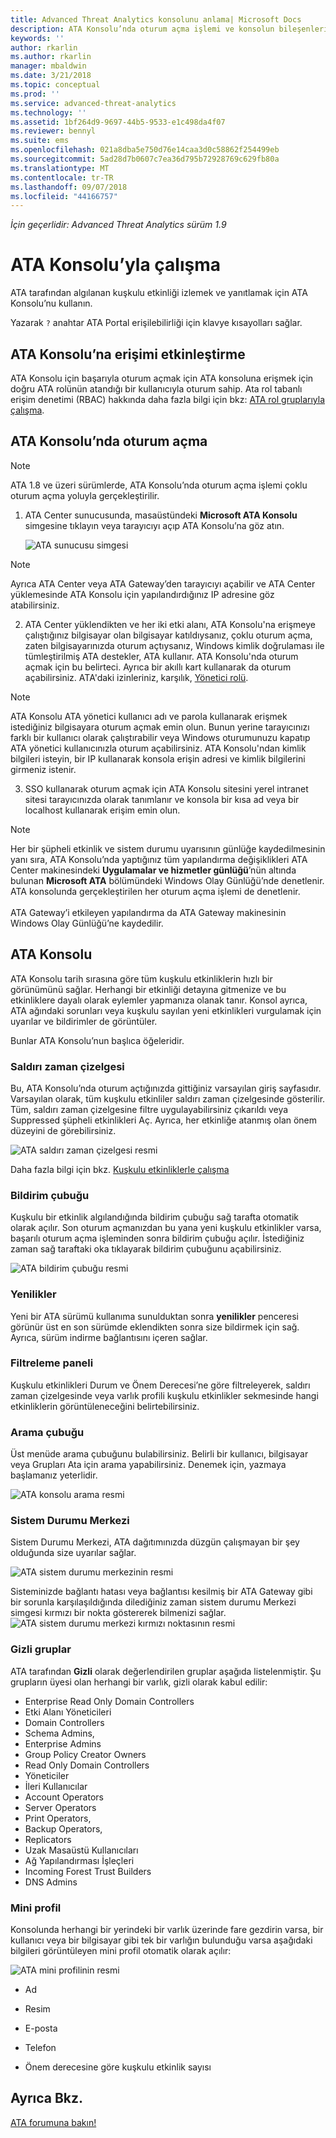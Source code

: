 ```yaml
---
title: Advanced Threat Analytics konsolunu anlama| Microsoft Docs
description: ATA Konsolu’nda oturum açma işlemi ve konsolun bileşenleri açıklanır
keywords: ''
author: rkarlin
ms.author: rkarlin
manager: mbaldwin
ms.date: 3/21/2018
ms.topic: conceptual
ms.prod: ''
ms.service: advanced-threat-analytics
ms.technology: ''
ms.assetid: 1bf264d9-9697-44b5-9533-e1c498da4f07
ms.reviewer: bennyl
ms.suite: ems
ms.openlocfilehash: 021a8dba5e750d76e14caa3d0c58862f254499eb
ms.sourcegitcommit: 5ad28d7b0607c7ea36d795b72928769c629fb80a
ms.translationtype: MT
ms.contentlocale: tr-TR
ms.lasthandoff: 09/07/2018
ms.locfileid: "44166757"
---
```

*İçin geçerlidir: Advanced Threat Analytics sürüm 1.9*



# <a name="working-with-the-ata-console"></a>ATA Konsolu’yla çalışma

ATA tarafından algılanan kuşkulu etkinliği izlemek ve yanıtlamak için ATA Konsolu’nu kullanın.

Yazarak `?` anahtar ATA Portal erişilebilirliği için klavye kısayolları sağlar. 

## <a name="enabling-access-to-the-ata-console"></a>ATA Konsolu’na erişimi etkinleştirme
ATA Konsolu için başarıyla oturum açmak için ATA konsoluna erişmek için doğru ATA rolünün atandığı bir kullanıcıyla oturum sahip. Ata rol tabanlı erişim denetimi (RBAC) hakkında daha fazla bilgi için bkz: [ATA rol gruplarıyla çalışma](ata-role-groups.md).

## <a name="logging-into-the-ata-console"></a>ATA Konsolu’nda oturum açma

>[!NOTE]
 > ATA 1.8 ve üzeri sürümlerde, ATA Konsolu’nda oturum açma işlemi çoklu oturum açma yoluyla gerçekleştirilir.

1. ATA Center sunucusunda, masaüstündeki **Microsoft ATA Konsolu** simgesine tıklayın veya tarayıcıyı açıp ATA Konsolu’na göz atın.

    ![ATA sunucusu simgesi](media/ata-server-icon.png)

 >[!NOTE]
 > Ayrıca ATA Center veya ATA Gateway’den tarayıcıyı açabilir ve ATA Center yüklemesinde ATA Konsolu için yapılandırdığınız IP adresine göz atabilirsiniz.    

2.  ATA Center yüklendikten ve her iki etki alanı, ATA Konsolu'na erişmeye çalıştığınız bilgisayar olan bilgisayar katıldıysanız, çoklu oturum açma, zaten bilgisayarınızda oturum açtıysanız, Windows kimlik doğrulaması ile tümleştirilmiş ATA destekler, ATA kullanır. ATA Konsolu'nda oturum açmak için bu belirteci. Ayrıca bir akıllı kart kullanarak da oturum açabilirsiniz. ATA'daki izinleriniz, karşılık, [Yönetici rolü](ata-role-groups.md).

 > [!NOTE]
 > ATA Konsolu ATA yönetici kullanıcı adı ve parola kullanarak erişmek istediğiniz bilgisayara oturum açmak emin olun. Bunun yerine tarayıcınızı farklı bir kullanıcı olarak çalıştırabilir veya Windows oturumunuzu kapatıp ATA yönetici kullanıcınızla oturum açabilirsiniz. ATA Konsolu'ndan kimlik bilgileri isteyin, bir IP kullanarak konsola erişin adresi ve kimlik bilgilerini girmeniz istenir.

3. SSO kullanarak oturum açmak için ATA Konsolu sitesini yerel intranet sitesi tarayıcınızda olarak tanımlanır ve konsola bir kısa ad veya bir localhost kullanarak erişim emin olun.

> [!NOTE]
> Her bir şüpheli etkinlik ve sistem durumu uyarısının günlüğe kaydedilmesinin yanı sıra, ATA Konsolu’nda yaptığınız tüm yapılandırma değişiklikleri ATA Center makinesindeki **Uygulamalar ve hizmetler günlüğü**’nün altında bulunan **Microsoft ATA** bölümündeki Windows Olay Günlüğü’nde denetlenir. ATA konsolunda gerçekleştirilen her oturum açma işlemi de denetlenir.<br></br>  ATA Gateway’i etkileyen yapılandırma da ATA Gateway makinesinin Windows Olay Günlüğü’ne kaydedilir. 



## <a name="the-ata-console"></a>ATA Konsolu

ATA Konsolu tarih sırasına göre tüm kuşkulu etkinliklerin hızlı bir görünümünü sağlar. Herhangi bir etkinliği detayına gitmenize ve bu etkinliklere dayalı olarak eylemler yapmanıza olanak tanır. Konsol ayrıca, ATA ağındaki sorunları veya kuşkulu sayılan yeni etkinlikleri vurgulamak için uyarılar ve bildirimler de görüntüler.

Bunlar ATA Konsolu’nun başlıca öğeleridir.


### <a name="attack-time-line"></a>Saldırı zaman çizelgesi

Bu, ATA Konsolu’nda oturum açtığınızda gittiğiniz varsayılan giriş sayfasıdır. Varsayılan olarak, tüm kuşkulu etkinliler saldırı zaman çizelgesinde gösterilir. Tüm, saldırı zaman çizelgesine filtre uygulayabilirsiniz çıkarıldı veya Suppressed şüpheli etkinlikleri Aç. Ayrıca, her etkinliğe atanmış olan önem düzeyini de görebilirsiniz.

![ATA saldırı zaman çizelgesi resmi](media/ATA-Suspicious-Activity-Timeline.jpg)

Daha fazla bilgi için bkz. [Kuşkulu etkinliklerle çalışma](working-with-suspicious-activities.md)

### <a name="notification-bar"></a>Bildirim çubuğu

Kuşkulu bir etkinlik algılandığında bildirim çubuğu sağ tarafta otomatik olarak açılır. Son oturum açmanızdan bu yana yeni kuşkulu etkinlikler varsa, başarılı oturum açma işleminden sonra bildirim çubuğu açılır. İstediğiniz zaman sağ taraftaki oka tıklayarak bildirim çubuğunu açabilirsiniz.

![ATA bildirim çubuğu resmi](media/notification-bar-1.7.png)

### <a name="whats-new"></a>Yenilikler

Yeni bir ATA sürümü kullanıma sunulduktan sonra **yenilikler** penceresi görünür üst en son sürümde eklendikten sonra size bildirmek için sağ. Ayrıca, sürüm indirme bağlantısını içeren sağlar.

### <a name="filtering-panel"></a>Filtreleme paneli

Kuşkulu etkinlikleri Durum ve Önem Derecesi’ne göre filtreleyerek, saldırı zaman çizelgesinde veya varlık profili kuşkulu etkinlikler sekmesinde hangi etkinliklerin görüntüleneceğini belirtebilirsiniz.

### <a name="search-bar"></a>Arama çubuğu

Üst menüde arama çubuğunu bulabilirsiniz. Belirli bir kullanıcı, bilgisayar veya Grupları Ata için arama yapabilirsiniz. Denemek için, yazmaya başlamanız yeterlidir.

![ATA konsolu arama resmi](media/ATA-console-search.png)

### <a name="health-center"></a>Sistem Durumu Merkezi

Sistem Durumu Merkezi, ATA dağıtımınızda düzgün çalışmayan bir şey olduğunda size uyarılar sağlar.

![ATA sistem durumu merkezinin resmi](media/ATA-Health-Issue.jpg)

Sisteminizde bağlantı hatası veya bağlantısı kesilmiş bir ATA Gateway gibi bir sorunla karşılaşıldığında dilediğiniz zaman sistem durumu Merkezi simgesi kırmızı bir nokta göstererek bilmenizi sağlar. ![ATA sistem durumu merkezi kırmızı noktasının resmi](media/ATA-Health-Center-Alert-red-dot.png)

### <a name="sensitive-groups"></a>Gizli gruplar

ATA tarafından **Gizli** olarak değerlendirilen gruplar aşağıda listelenmiştir. Şu grupların üyesi olan herhangi bir varlık, gizli olarak kabul edilir:

- Enterprise Read Only Domain Controllers 
- Etki Alanı Yöneticileri 
- Domain Controllers 
- Schema Admins,
- Enterprise Admins 
- Group Policy Creator Owners 
- Read Only Domain Controllers 
- Yöneticiler  
- İleri Kullanıcılar  
- Account Operators  
- Server Operators   
- Print Operators,
- Backup Operators,
- Replicators 
- Uzak Masaüstü Kullanıcıları 
- Ağ Yapılandırması İşleçleri 
- Incoming Forest Trust Builders 
- DNS Admins 


### <a name="mini-profile"></a>Mini profil

Konsolunda herhangi bir yerindeki bir varlık üzerinde fare gezdirin varsa, bir kullanıcı veya bir bilgisayar gibi tek bir varlığın bulunduğu varsa aşağıdaki bilgileri görüntüleyen mini profil otomatik olarak açılır:

![ATA mini profilinin resmi](media/ATA-mini-profile.jpg)

-   Ad

-   Resim

-   E-posta

-   Telefon

-   Önem derecesine göre kuşkulu etkinlik sayısı



## <a name="see-also"></a>Ayrıca Bkz.
[ATA forumuna bakın!](https://social.technet.microsoft.com/Forums/security/home?forum=mata)
